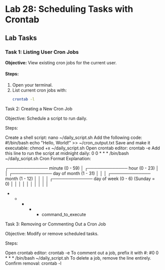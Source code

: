 # Lab 28: Scheduling Tasks with Crontab

## Lab Tasks

### Task 1: Listing User Cron Jobs

**Objective:** View existing cron jobs for the current user.

#### Steps:
1. Open your terminal.
2. List current cron jobs with:
   ```bash
   crontab -l
   
Task 2: Creating a New Cron Job

Objective: Schedule a script to run daily.

Steps:

Create a shell script:
nano ~/daily_script.sh
Add the following code:
#!/bin/bash
echo "Hello, World!" >> ~/cron_output.txt
Save and make it executable:
chmod +x ~/daily_script.sh
Open crontab editor:
crontab -e
Add this line to run the script at midnight daily:
0 0 * * * /bin/bash ~/daily_script.sh
Cron Format Explanation:

┌───────────── minute (0 - 59)
│ ┌───────────── hour (0 - 23)
│ │ ┌───────────── day of month (1 - 31)
│ │ │ ┌───────────── month (1 - 12)
│ │ │ │ ┌───────────── day of week (0 - 6) (Sunday = 0)
│ │ │ │ │
│ │ │ │ │
* * * * * command_to_execute
       
          
Task 3: Removing or Commenting Out a Cron Job

Objective: Modify or remove scheduled tasks.

Steps:

Open crontab editor:
crontab -e
To comment out a job, prefix it with #:
#0 0 * * * /bin/bash ~/daily_script.sh
To delete a job, remove the line entirely.
Confirm removal:
crontab -l
